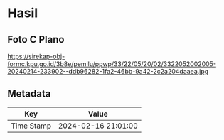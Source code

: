 # Hasil

## Foto C Plano

https://sirekap-obj-formc.kpu.go.id/3b8e/pemilu/ppwp/33/22/05/20/02/3322052002005-20240214-233902--ddb96282-1fa2-46bb-9a42-2c2a204daaea.jpg


## Metadata

| Key        | Value               |
| ---------- | ------------------- |
| Time Stamp | 2024-02-16 21:01:00 |



